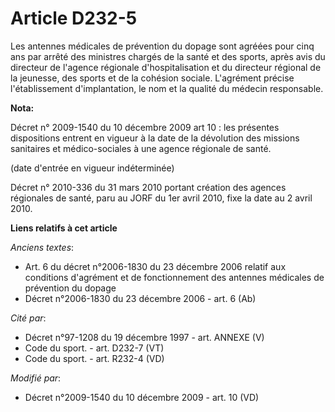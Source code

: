 # Article D232-5

Les antennes médicales de prévention du dopage sont agréées pour cinq ans par arrêté des ministres chargés de la santé et des
sports, après avis du directeur de l'agence régionale d'hospitalisation et du directeur régional de la jeunesse, des sports
et de la cohésion sociale. L'agrément précise l'établissement d'implantation, le nom et la qualité du médecin responsable.

**Nota:**

Décret n° 2009-1540 du 10 décembre 2009 art 10 : les présentes dispositions entrent en vigueur à la date de la dévolution des
missions sanitaires et médico-sociales à une agence régionale de santé. 

(date d'entrée en vigueur indéterminée)

Décret n° 2010-336 du 31 mars 2010 portant création des agences régionales de santé, paru au JORF du 1er avril 2010, fixe la
date au 2 avril 2010.

**Liens relatifs à cet article**

_Anciens textes_:

  - Art. 6 du décret n°2006-1830 du 23 décembre 2006 relatif aux conditions d'agrément et de fonctionnement des antennes médicales de prévention du dopage
  - Décret n°2006-1830 du 23 décembre 2006 - art. 6 (Ab)

_Cité par_:

  - Décret n°97-1208 du 19 décembre 1997 - art. ANNEXE (V)
  - Code du sport. - art. D232-7 (VT)
  - Code du sport. - art. R232-4 (VD)

_Modifié par_:

  - Décret n°2009-1540 du 10 décembre 2009 - art. 10 (VD)
